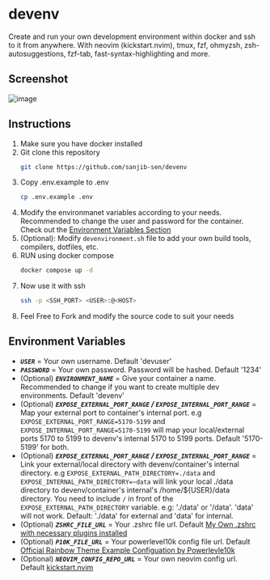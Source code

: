 # devenv

Create and run your own development environment within docker and ssh to it from anywhere.
With neovim (kickstart.nvim), tmux, fzf, ohmyzsh, zsh-autosuggestions, fzf-tab, fast-syntax-highlighting and more.

## Screenshot
![image](https://github.com/sanjib-sen/devenv/assets/54777542/7c13838d-5f07-4181-aa43-11307bc05549)


## Instructions

1. Make sure you have docker installed
2. Git clone this repository
    ```sh
    git clone https://github.com/sanjib-sen/devenv
    ```
3. Copy .env.example to .env
    ```sh
    cp .env.example .env
    ```
4. Modify the environmanet variables according to your needs. Recommended to change the user and password for the container. Check out the [Environment Variables Section](#environment-variables)
5. (Optional): Modify `devenvironment.sh` file to add your own build tools, compilers, dotfiles, etc.
6. RUN using docker compose
    ```sh
    docker compose up -d
    ```
7. Now use it with ssh
    ```sh
    ssh -p <SSH_PORT> <USER>:@<HOST>
    ```
8. Feel Free to Fork and modify the source code to suit your needs

## Environment Variables
  
  - ***`USER`*** = Your own username. Default 'devuser'
  - ***`PASSWORD`*** = Your own password. Password will be hashed. Default '1234'
  - (Optional) ***`ENVIRONMENT_NAME`*** = Give your container a name. Recommended to change if you want to create multiple dev environments. Default 'devenv'
  - (Optional) ***`EXPOSE_EXTERNAL_PORT_RANGE` / `EXPOSE_INTERNAL_PORT_RANGE`*** = Map your external port to container's internal port. e.g `EXPOSE_EXTERNAL_PORT_RANGE=5170-5199` and `EXPOSE_INTERNAL_PORT_RANGE=5170-5199` will map your local/external ports 5170 to 5199 to devenv's internal 5170 to 5199 ports. Default '5170-5199' for both.
  - (Optional) ***`EXPOSE_EXTERNAL_PORT_RANGE` / `EXPOSE_INTERNAL_PORT_RANGE`*** = Link your external/local directory with devenv/container's internal directory. e.g `EXPOSE_EXTERNAL_PATH_DIRECTORY=./data` and `EXPOSE_INTERNAL_PATH_DIRECTORY=~data` will link your local ./data directory to devenv/container's internal's /home/${USER}/data directory. You need to include `/` in front of the `EXPOSE_EXTERNAL_PATH_DIRECTORY` variable. e.g: './data' or '/data'. 'data' will not work. Default: './data' for external and 'data' for internal.
  - (Optional) ***`ZSHRC_FILE_URL`*** = Your .zshrc file url. Default [My Own .zshrc with necessary plugins installed](https://raw.githubusercontent.com/sanjib-sen/devenv/main/dotfiles/.zshrc)
  - (Optional) ***`P10K_FILE_URL`*** = Your powerlevel10k config file url. Default [Official Rainbow Theme Example Configuation by Powerlevle10k](https://raw.githubusercontent.com/romkatv/powerlevel10k/master/config/p10k-rainbow.zsh)
  - (Optional) ***`NEOVIM_CONFIG_REPO_URL`*** = Your own neovim config url. Default [kickstart.nvim](https://github.com/nvim-lua/kickstart.nvim.git)
